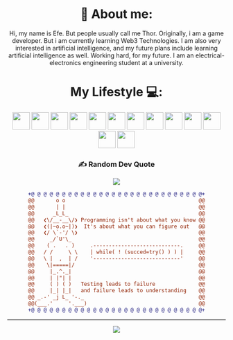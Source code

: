 
<div align = "center">

# 💫 About me:
Hi, my name is Efe. But people usually call me Thor. Originally, i am a game developer. But i am currently learning Web3 Technologies. I am also very interested in artificial intelligence, and my future plans include learning artificial intelligence as well. Working hard, for my future. I am an electrical-electronics engineering student at a university. 


# My Lifestyle 💻:

<img src="https://img.shields.io/badge/TailwindCSS-38B2AC?style=for-the-badge&logo=tailwind-css&logoColor=white" height="40" />
<img src="https://img.shields.io/badge/Rust-000000?style=for-the-badge&logo=rust&logoColor=white" height="40" />
<img src="https://img.shields.io/badge/GitHub%20Edu%20Student-181717?style=for-the-badge&logo=github&logoColor=ffffff&labelColor=181717" height="40">
<img src="https://img.shields.io/badge/HTML-e34c26?style=for-the-badge&logo=html5&logoColor=ffffff&labelColor=e34c26" height="40">
<img src="https://img.shields.io/badge/CSS-2965f1?style=for-the-badge&logo=css3&logoColor=ffffff&labelColor=2965f1" height="40">
<img src="https://img.shields.io/badge/C%20(Learning)-5e97d0?style=for-the-badge&logo=c&logoColor=ffffff&labelColor=5e97d0" height="40">
<img src="https://img.shields.io/badge/Linux%20User-444444?style=for-the-badge&logo=linux&logoColor=ffffff&labelColor=444444" height="40">
<img src="https://img.shields.io/badge/C%20Sharp-9b4f96?style=for-the-badge&logo=csharp&logoColor=ffffff&labelColor=9b4f96" height="40">
<img src="https://img.shields.io/badge/42%20İstanbul-000000?style=for-the-badge&logo=42&logoColor=ffffff&labelColor=000000" height="40">
<img src="https://img.shields.io/badge/Godot-3c6e71?style=for-the-badge&logo=godot-engine&logoColor=ffffff&labelColor=3c6e71" height="40">
<img src="https://img.shields.io/badge/Java-ee4b2b?style=for-the-badge&logo=java&logoColor=ffffff&labelColor=ee4b2b" height="40">
<img src="https://img.shields.io/badge/VS%20Code-007acc?style=for-the-badge&logo=visual-studio-code&logoColor=ffffff&labelColor=007acc" height="40">
<img src="https://img.shields.io/badge/Vim-019733?style=for-the-badge&logo=vim&logoColor=ffffff&labelColor=019733" height="40">









### ✍️ Random Dev Quote
![](https://quotes-github-readme.vercel.app/api?type=vetical&theme=radical)


<div>
 
```diff
+@ @ @ @ @ @ @ @ @ @ @ @ @ @ @ @ @ @ @ @ @ @ @ @ @ @ @ @+
@@       o o                                           @@
@@       | |                                           @@
@@      _L_L_                                          @@
@@   ❮\/__-__\/❯ Programming isn't about what you know @@
@@   ❮(|~o.o~|)❯  It's about what you can figure out   @@
@@   ❮/ \`-'/ \❯                                       @@
@@     _/`U'\_                                         @@
@@    ( .   . )     .----------------------------.     @@
@@   / /     \ \    | while( ! (succed=try() ) ) |     @@
@@   \ |  ,  | /    '----------------------------'     @@
@@    \|=====|/                                        @@
@@     |_.^._|                                         @@
@@     | |"| |                                         @@
@@     ( ) ( )   Testing leads to failure              @@
@@     |_| |_|   and failure leads to understanding    @@
@@ _.-' _j L_ '-._                                     @@
@@(___.'     '.___)                                    @@
+@ @ @ @ @ @ @ @ @ @ @ @ @ @ @ @ @ @ @ @ @ @ @ @ @ @ @ @+


```


---

[![](https://visitcount.itsvg.in/api?id=Thorizodrago&label=Viewers%3A&color=12&icon=6&pretty=true)](https://visitcount.itsvg.in)


</div>
